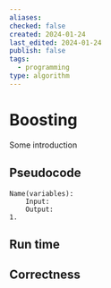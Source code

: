 ```yaml
---
aliases: 
checked: false
created: 2024-01-24
last_edited: 2024-01-24
publish: false
tags:
  - programming
type: algorithm
---
```

# Boosting

Some introduction

## Pseudocode

```pseudocode
Name(variables):
	Input:
	Output:
1. 
```

## Run time



## Correctness

